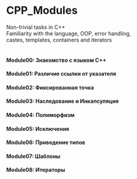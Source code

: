# CPP_Modules

Non-trivial tasks in C++<br>
Familiarity with the language, OOP, error handling,<br>
castes, templates, containers and iterators<br><br>

#### Module00: Знакомство с языком C++<br>
#### Module01: Различие ссылки от указателя<br>
#### Module02: Фиксированная точка<br>
#### Module03: Наследование и Инкапсуляция<br>
#### Module04: Полиморфизм<br>
#### Module05: Исключения<br>
#### Module06: Приведение типов<br>
#### Module07: Шаблоны<br>
#### Module08: Итераторы
